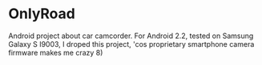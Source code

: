 OnlyRoad
========
Android project about car camcorder. For Android 2.2, tested on Samsung Galaxy S I9003, I droped this project, 'cos proprietary smartphone camera firmware makes me crazy 8)
